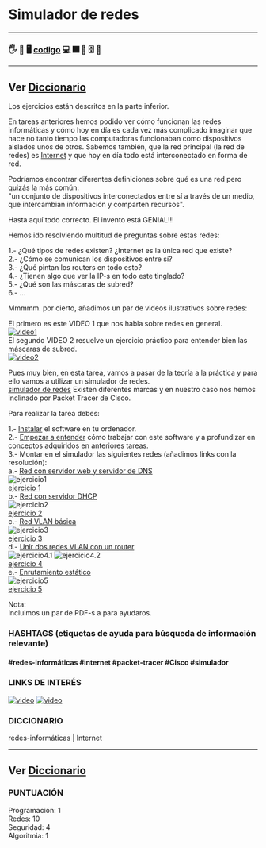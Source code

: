 # Simulador de redes

---
### 🖐️ 👷 🖥️ [codigo](./) 💻 🎆 📁 🗄️ 📂
---
Ver [Diccionario](../diccionario/README.md)
---



Los ejercicios están descritos en la parte inferior.

En tareas anteriores hemos podido ver cómo funcionan las redes informáticas y cómo hoy en día es cada vez más complicado 
imaginar que hace no tanto tiempo las computadoras funcionaban como dispositivos aislados unos de otros. 
Sabemos también, que la red principal (la red de redes) es [Internet](https://concepto.de/internet/) y que hoy en día todo está interconectado en forma de red.

Podríamos encontrar diferentes definiciones sobre qué es una red pero quizás la más común:  
"un conjunto de dispositivos interconectados entre sí a través de un medio, que intercambian información y comparten recursos".

Hasta aquí todo correcto. El invento está GENIAL!!!  

Hemos ido resolviendo multitud de preguntas sobre estas redes:  

1.- ¿Qué tipos de redes existen? ¿Internet es la única red que existe?   
2.- ¿Cómo se comunican los dispositivos entre sí?  
3.- ¿Qué pintan los routers en todo esto?  
4.- ¿Tienen algo que ver la IP-s en todo este tinglado?  
5.- ¿Qué son las máscaras de subred?  
6.- ...  

Mmmmm.	por cierto, añadimos un par de videos ilustrativos sobre redes:

El primero es este VIDEO 1 que nos habla sobre redes en general.   
[![video1](https://res.cloudinary.com/marcomontalbano/image/upload/v1612953712/video_to_markdown/images/youtube--SHbBso63X38-c05b58ac6eb4c4700831b2b3070cd403.jpg)](https://www.youtube.com/watch?v=SHbBso63X38 "video1")  
El segundo VIDEO 2 resuelve un ejercicio práctico para entender bien las máscaras de subred.  
[![video2](https://i.ytimg.com/vi/lEKR7WtKzDA/maxresdefault.jpg)](https://www.youtube.com/watch?v=lEKR7WtKzDA "video2")  

Pues muy bien, en esta tarea, vamos a pasar de la teoría a la práctica y para ello vamos a utilizar un simulador de redes.  
[simulador de redes](https://mundowin.com/5-mejores-simuladores-de-red-para-imitar-una-red-de-ordenadores-en-vivo-en-un-pc/)
Existen diferentes marcas y en nuestro caso nos hemos inclinado por Packet Tracer de Cisco.  

Para realizar la tarea debes:

1.- [Instalar](https://www.youtube.com/results?search_query=instalar%2Bpacket%2Btracer) el software en tu ordenador.   
2.- [Empezar a entender](https://www.youtube.com/watch?v=aR032ROLdro) cómo trabajar con este software y a profundizar en conceptos adquiridos en anteriores tareas.  
3.- Montar en el simulador las siguientes redes (añadimos links con la resolución):  
    a.- [Red con servidor web y servidor de DNS](https://sites.google.com/site/jramon208/inicio/redes/ejerciciospackettracer/webdns)    
    ![ejercicio1](ejerc1.png)  
    [ejercicio 1](https://github.com/zumaia/theegg/blob/master/tarea_39/ejercicio%201.pkt)  
    b.- [Red con servidor DHCP](https://sites.google.com/site/jramon208/inicio/redes/ejerciciospackettracer/red-con-servidor-dhcp)  
    ![ejercicio2](ejerc2.png)  
    [ejercicio 2](https://github.com/zumaia/theegg/blob/master/tarea_39/ejercicio%202.pkt)  
    c.- [Red VLAN básica](https://sites.google.com/site/jramon208/inicio/redes/ejerciciospackettracer/red-vlan-bsica)  
    ![ejercicio3](ejerc3.png)  
    [ejercicio 3](https://github.com/zumaia/theegg/blob/master/tarea_39/ejercicio%203.pkt)  
    d.- [Unir dos redes VLAN con un router](https://sites.google.com/site/jramon208/inicio/redes/ejerciciospackettracer/unir-dos-redes-vlan-con-un-router-cisco)  
    ![ejercicio4.1](4.1.png)
    ![ejercicio4.2](4.2.png)  
    [ejercicio 4](https://github.com/zumaia/theegg/blob/master/tarea_39/ejercicio%204.pkt)  
    e.- [Enrutamiento estático](https://sites.google.com/site/jramon208/inicio/redes/ejerciciospackettracer/enrutamiento-esttico)  
    ![ejercicio5](ejerc5.png)  
    [ejercicio 5](https://github.com/zumaia/theegg/blob/master/tarea_39/ejercicio%205.pkt)  

Nota:  
Incluimos un par de PDF-s a para ayudaros.

### HASHTAGS (etiquetas de ayuda para búsqueda de información relevante)

#### #redes-informáticas #internet #packet-tracer #Cisco #simulador

### LINKS DE INTERÉS

[![video](https://i.ytimg.com/vi/SHbBso63X38/maxresdefault.jpg)](https://www.youtube.com/watch?v=SHbBso63X38 "video")
[![video](https://res.cloudinary.com/marcomontalbano/image/upload/v1612954810/video_to_markdown/images/youtube--aR032ROLdro-c05b58ac6eb4c4700831b2b3070cd403.jpg)](https://www.youtube.com/watch?v=aR032ROLdro "video")



### DICCIONARIO

redes-informáticas | Internet  

---
Ver [Diccionario](../diccionario/README.md)
---

### PUNTUACIÓN

Programación: 1  
Redes: 10  
Seguridad: 4  
Algoritmia: 1  

